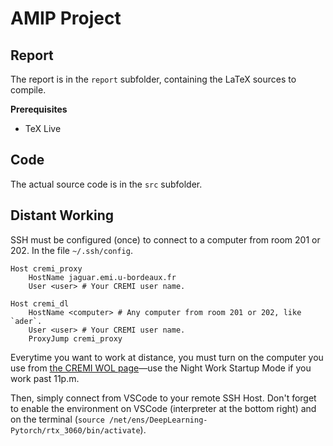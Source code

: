 # AMIP Project

## Report

The report is in the `report` subfolder, containing the LaTeX sources to compile.

**Prerequisites**

- TeX Live

## Code

The actual source code is in the `src` subfolder.

## Distant Working

SSH must be configured (once) to connect to a computer from room 201 or 202. In the file `~/.ssh/config`.

```
Host cremi_proxy
    HostName jaguar.emi.u-bordeaux.fr
    User <user> # Your CREMI user name.

Host cremi_dl
    HostName <computer> # Any computer from room 201 or 202, like `ader`.
    User <user> # Your CREMI user name.
    ProxyJump cremi_proxy
```

Everytime you want to work at distance, you must turn on the computer you use from [the CREMI WOL page](https://services.emi.u-bordeaux.fr/exam-test/?page=wol)—use the Night Work Startup Mode if you work past 11p.m.

Then, simply connect from VSCode to your remote SSH Host. Don't forget to enable the environment on VSCode (interpreter at the bottom right) and on the terminal (`source /net/ens/DeepLearning-Pytorch/rtx_3060/bin/activate`).
